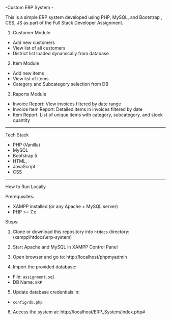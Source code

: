 -Custom ERP System -

This is a simple ERP system developed using PHP, MySQL, and Bootstrap , CSS, JS as part of the Full Stack Developer Assignment.

 1. Customer Module

- Add new customers
- View list of all customers
- District list loaded dynamically from database

2. Item Module

- Add new items
- View list of items
- Category and Subcategory selection from DB

 3. Reports Module

- Invoice Report: View invoices filtered by date range
- Invoice Item Report: Detailed items in invoices filtered by date
- Item Report: List of unique items with category, subcategory, and stock quantity

------------------------------------------------------------------------------------------------------

Tech Stack

- PHP (Vanilla)
- MySQL
- Bootstrap 5
- HTML, 
- JavaScript
- CSS

--------------------------------------------------------------------------------------------------------

How to Run Locally


Prerequisites:
- XAMPP installed (or any Apache + MySQL server)
- PHP >= 7.x

Steps:
1. Clone or download this repository into `htdocs` directory:
(xampp\htdocs\erp-system)


2. Start Apache and MySQL in XAMPP Control Panel

3. Open browser and go to:  http://localhost/phpmyadmin


4. Import the provided database:
- File: `assignment.sql`
- DB Name: `ERP`

5. Update database credentials in:
- `config/db.php`

6. Access the system at:  http://localhost/ERP_System/index.php#



